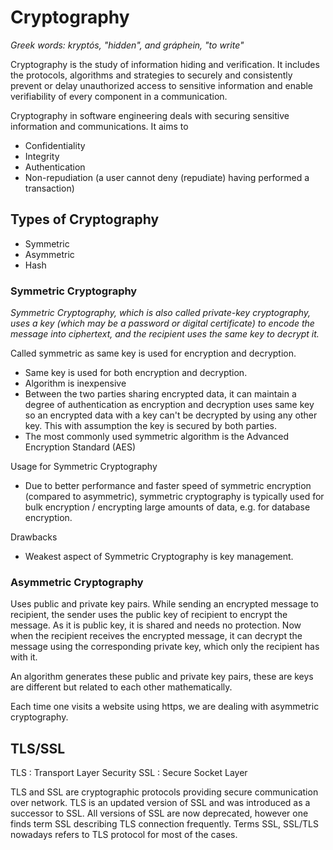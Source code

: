 # Cryptography

*Greek words: kryptós, "hidden", and gráphein, "to write"*

Cryptography is the study of information hiding and verification. It includes the
protocols, algorithms and strategies to securely and consistently prevent or delay
unauthorized access to sensitive information and enable verifiability of every
component in a communication.

Cryptography in software engineering deals with securing sensitive information
and communications. It aims to

- Confidentiality
- Integrity
- Authentication
- Non-repudiation (a user cannot deny (repudiate) having performed a transaction)


## Types of Cryptography

- Symmetric
- Asymmetric
- Hash

### Symmetric Cryptography

*Symmetric Cryptography, which is also called private-key cryptography, uses a
key (which may be a password or digital certificate) to encode the message into
ciphertext, and the recipient uses the same key to decrypt it.*

Called symmetric as same key is used for encryption and decryption.

- Same key is used for both encryption and decryption.
- Algorithm is inexpensive
- Between the two parties sharing encrypted data, it can maintain a degree of authentication
as encryption and decryption uses same key so an encrypted data with a key can't
be decrypted by using any other key. This with assumption the key is secured by both
parties.
- The most commonly used symmetric algorithm is the Advanced Encryption Standard (AES)

Usage for Symmetric Cryptography
- Due to better performance and faster speed of symmetric encryption (compared
to asymmetric), symmetric cryptography is typically used for bulk encryption /
encrypting large amounts of data, e.g. for database encryption.

Drawbacks
- Weakest aspect of Symmetric Cryptography is key management.


### Asymmetric Cryptography

Uses public and private key pairs. While sending an encrypted message to recipient, the sender uses the public key of
recipient to encrypt the message. As it is public key, it is shared and needs no protection. Now when the recipient receives
the encrypted message, it can decrypt the message using the corresponding private key, which only the recipient has with it.

An algorithm generates these public and private key pairs, these are keys are different but related to each other mathematically.

Each time one visits a website using https, we are dealing with asymmetric cryptography.


## TLS/SSL

TLS : Transport Layer Security
SSL : Secure Socket Layer

TLS and SSL are cryptographic protocols providing secure communication over network.
TLS is an updated version of SSL and was introduced as a successor to SSL. All versions of SSL are now deprecated, however
one finds term SSL describing TLS connection frequently. Terms SSL, SSL/TLS nowadays refers to TLS protocol for most of the
cases.
